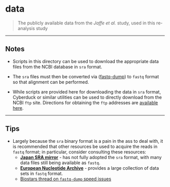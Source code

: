 # data

> The publicly available data from the _Jaffe et al._ study, used in this
> re-analysis study

---

## Notes

* Scripts in this directory can be used to download the appropriate data files
    from the NCBI database in `sra` format.

* The `sra` files must then be converted via
    ([fastq-dump](https://www.ncbi.nlm.nih.gov/books/NBK158900/)) to `fastq`
    format so that alignment can be performed.

* While scripts are provided here for downloading the data in `sra` format,
    Cyberduck or similar utilities can be used to directly download from the
    NCBI `ftp` site. Directions for obtaining the `ftp` addresses are [available
    here](https://www.biostars.org/p/93494/).

---

## Tips

* Largely because the `sra` binary format is a pain in the ass to deal with, it
    is recommended that other resources be used to acquire the reads in `fastq`
    format; in particular, consider consulting these resources:
    * [__Japan SRA mirror__](http://trace.ddbj.nig.ac.jp/dra/index_e.html) - has
        not fully adopted the `sra` format, with many data files still
        being available as `fastq`.
    * [__European Nucleotide Archive__](http://www.ebi.ac.uk/ena) - provides a
        large collection of data sets in `fastq` format.
    * [Biostars thread on `fastq-dump` speed
        issues](https://www.biostars.org/p/91885/)
